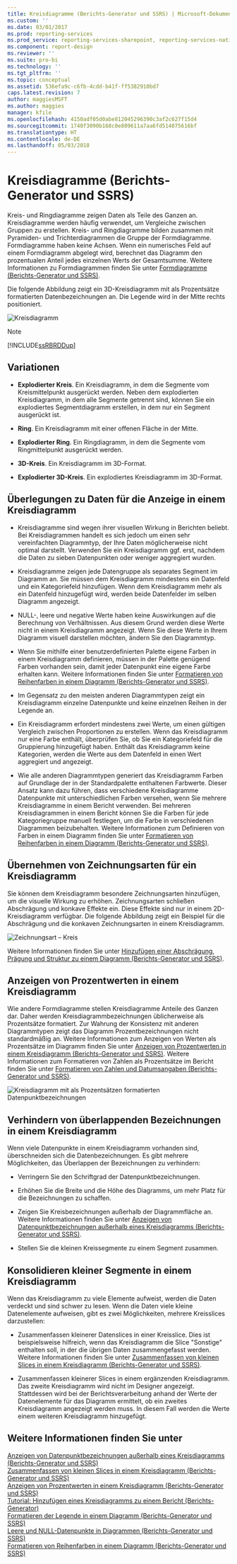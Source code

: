 ```yaml
---
title: Kreisdiagramme (Berichts-Generator und SSRS) | Microsoft-Dokumentation
ms.custom: ''
ms.date: 03/01/2017
ms.prod: reporting-services
ms.prod_service: reporting-services-sharepoint, reporting-services-native
ms.component: report-design
ms.reviewer: ''
ms.suite: pro-bi
ms.technology: ''
ms.tgt_pltfrm: ''
ms.topic: conceptual
ms.assetid: 536efa9c-c6fb-4cdd-b41f-ff5382910bd7
caps.latest.revision: 7
author: maggiesMSFT
ms.author: maggies
manager: kfile
ms.openlocfilehash: 4150adf05d0abe812045296390c3af2c627f15d4
ms.sourcegitcommit: 1740f3090b168c0e809611a7aa6fd514075616bf
ms.translationtype: HT
ms.contentlocale: de-DE
ms.lasthandoff: 05/03/2018
---
```

# <a name="pie-charts-report-builder-and-ssrs"></a>Kreisdiagramme (Berichts-Generator und SSRS)
  Kreis- und Ringdiagramme zeigen Daten als Teile des Ganzen an. Kreisdiagramme werden häufig verwendet, um Vergleiche zwischen Gruppen zu erstellen. Kreis- und Ringdiagramme bilden zusammen mit Pyramiden- und Trichterdiagrammen die Gruppe der Formdiagramme. Formdiagramme haben keine Achsen. Wenn ein numerisches Feld auf einem Formdiagramm abgelegt wird, berechnet das Diagramm den prozentualen Anteil jedes einzelnen Werts der Gesamtsumme. Weitere Informationen zu Formdiagrammen finden Sie unter [Formdiagramme (Berichts-Generator und SSRS)](../../reporting-services/report-design/shape-charts-report-builder-and-ssrs.md).  
  
 Die folgende Abbildung zeigt ein 3D-Kreisdiagramm mit als Prozentsätze formatierten Datenbezeichnungen an.  Die Legende wird in der Mitte rechts positioniert.  
  
 ![Kreisdiagramm](../../reporting-services/report-design/media/piechart.gif "Pie chart")  
  
> [!NOTE]  
>  [!INCLUDE[ssRBRDDup](../../includes/ssrbrddup-md.md)]  
  
## <a name="variations"></a>Variationen  
  
-   **Explodierter Kreis**. Ein Kreisdiagramm, in dem die Segmente vom Kreismittelpunkt ausgerückt werden. Neben dem explodierten Kreisdiagramm, in dem alle Segmente getrennt sind, können Sie ein explodiertes Segmentdiagramm erstellen, in dem nur ein Segment ausgerückt ist.  
  
-   **Ring**. Ein Kreisdiagramm mit einer offenen Fläche in der Mitte.  
  
-   **Explodierter Ring**. Ein Ringdiagramm, in dem die Segmente vom Ringmittelpunkt ausgerückt werden.  
  
-   **3D-Kreis**. Ein Kreisdiagramm im 3D-Format.  
  
-   **Explodierter 3D-Kreis**. Ein explodiertes Kreisdiagramm im 3D-Format.  
  
## <a name="data-considerations-for-display-on-a-pie-chart"></a>Überlegungen zu Daten für die Anzeige in einem Kreisdiagramm  
  
-   Kreisdiagramme sind wegen ihrer visuellen Wirkung in Berichten beliebt. Bei Kreisdiagrammen handelt es sich jedoch um einen sehr vereinfachten Diagrammtyp, der Ihre Daten möglicherweise nicht optimal darstellt. Verwenden Sie ein Kreisdiagramm ggf. erst, nachdem die Daten zu sieben Datenpunkten oder weniger aggregiert wurden.  
  
-   Kreisdiagramme zeigen jede Datengruppe als separates Segment im Diagramm an. Sie müssen dem Kreisdiagramm mindestens ein Datenfeld und ein Kategoriefeld hinzufügen. Wenn dem Kreisdiagramm mehr als ein Datenfeld hinzugefügt wird, werden beide Datenfelder im selben Diagramm angezeigt.  
  
-   NULL-, leere und negative Werte haben keine Auswirkungen auf die Berechnung von Verhältnissen. Aus diesem Grund werden diese Werte nicht in einem Kreisdiagramm angezeigt. Wenn Sie diese Werte in Ihrem Diagramm visuell darstellen möchten, ändern Sie den Diagrammtyp.  
  
-   Wenn Sie mithilfe einer benutzerdefinierten Palette eigene Farben in einem Kreisdiagramm definieren, müssen in der Palette genügend Farben vorhanden sein, damit jeder Datenpunkt eine eigene Farbe erhalten kann. Weitere Informationen finden Sie unter [Formatieren von Reihenfarben in einem Diagramm &#40;Berichts-Generator und SSRS&#41;](../../reporting-services/report-design/formatting-series-colors-on-a-chart-report-builder-and-ssrs.md).  
  
-   Im Gegensatz zu den meisten anderen Diagrammtypen zeigt ein Kreisdiagramm einzelne Datenpunkte und keine einzelnen Reihen in der Legende an.  
  
-   Ein Kreisdiagramm erfordert mindestens zwei Werte, um einen gültigen Vergleich zwischen Proportionen zu erstellen. Wenn das Kreisdiagramm nur eine Farbe enthält, überprüfen Sie, ob Sie ein Kategoriefeld für die Gruppierung hinzugefügt haben. Enthält das Kreisdiagramm keine Kategorien, werden die Werte aus dem Datenfeld in einen Wert aggregiert und angezeigt.  
  
-   Wie alle anderen Diagrammtypen generiert das Kreisdiagramm Farben auf Grundlage der in der Standardpalette enthaltenen Farbwerte. Dieser Ansatz kann dazu führen, dass verschiedene Kreisdiagramme Datenpunkte mit unterschiedlichen Farben versehen, wenn Sie mehrere Kreisdiagramme in einem Bericht verwenden. Bei mehreren Kreisdiagrammen in einem Bericht können Sie die Farben für jede Kategoriegruppe manuell festlegen, um die Farbe in verschiedenen Diagrammen beizubehalten. Weitere Informationen zum Definieren von Farben in einem Diagramm finden Sie unter [Formatieren von Reihenfarben in einem Diagramm &#40;Berichts-Generator und SSRS&#41;](../../reporting-services/report-design/formatting-series-colors-on-a-chart-report-builder-and-ssrs.md).  
  
## <a name="applying-drawing-styles-to-a-pie-chart"></a>Übernehmen von Zeichnungsarten für ein Kreisdiagramm  
 Sie können dem Kreisdiagramm besondere Zeichnungsarten hinzufügen, um die visuelle Wirkung zu erhöhen. Zeichnungsarten schließen Abschrägung und konkave Effekte ein. Diese Effekte sind nur in einem 2D-Kreisdiagramm verfügbar. Die folgende Abbildung zeigt ein Beispiel für die Abschrägung und die konkaven Zeichnungsarten in einem Kreisdiagramm.  
  
 ![Zeichnungsart – Kreis](../../reporting-services/report-design/media/rs-piedrawingeffects-concave2.gif "Pie Drawing Styles")  
  
 Weitere Informationen finden Sie unter [Hinzufügen einer Abschrägung, Prägung und Struktur zu einem Diagramm &#40;Berichts-Generator und SSRS&#41;](../../reporting-services/report-design/chart-effects-add-bevel-emboss-or-texture-report-builder.md).  
  
## <a name="displaying-percentage-values-on-a-pie-chart"></a>Anzeigen von Prozentwerten in einem Kreisdiagramm  
 Wie andere Formdiagramme stellen Kreisdiagramme Anteile des Ganzen dar. Daher werden Kreisdiagrammbezeichnungen üblicherweise als Prozentsätze formatiert. Zur Wahrung der Konsistenz mit anderen Diagrammtypen zeigt das Diagramm Prozentbezeichnungen nicht standardmäßig an. Weitere Informationen zum Anzeigen von Werten als Prozentsätze im Diagramm finden Sie unter [Anzeigen von Prozentwerten in einem Kreisdiagramm &#40;Berichts-Generator und SSRS&#41;](../../reporting-services/report-design/display-percentage-values-on-a-pie-chart-report-builder-and-ssrs.md). Weitere Informationen zum Formatieren von Zahlen als Prozentsätze im Bericht finden Sie unter [Formatieren von Zahlen und Datumsangaben &#40;Berichts-Generator und SSRS&#41;](../../reporting-services/report-design/formatting-numbers-and-dates-report-builder-and-ssrs.md).  
  
 ![Kreisdiagramm mit als Prozentsätzen formatierten Datenpunktbezeichnungen](../../reporting-services/report-design/media/rs-piechartpercentages.gif "Pie chart with data point labels as percentages")  
  
## <a name="preventing-overlapped-labels-on-a-pie-chart"></a>Verhindern von überlappenden Bezeichnungen in einem Kreisdiagramm  
 Wenn viele Datenpunkte in einem Kreisdiagramm vorhanden sind, überschneiden sich die Datenbezeichnungen. Es gibt mehrere Möglichkeiten, das Überlappen der Bezeichnungen zu verhindern:  
  
-   Verringern Sie den Schriftgrad der Datenpunktbezeichnungen.  
  
-   Erhöhen Sie die Breite und die Höhe des Diagramms, um mehr Platz für die Bezeichnungen zu schaffen.  
  
-   Zeigen Sie Kreisbezeichnungen außerhalb der Diagrammfläche an. Weitere Informationen finden Sie unter [Anzeigen von Datenpunktbezeichnungen außerhalb eines Kreisdiagramms &#40;Berichts-Generator und SSRS&#41;](../../reporting-services/report-design/display-data-point-labels-outside-a-pie-chart-report-builder-and-ssrs.md).  
  
-   Stellen Sie die kleinen Kreissegmente zu einem Segment zusammen.  
  
## <a name="consolidating-small-slices-on-a-pie-chart"></a>Konsolidieren kleiner Segmente in einem Kreisdiagramm  
 Wenn das Kreisdiagramm zu viele Elemente aufweist, werden die Daten verdeckt und sind schwer zu lesen. Wenn die Daten viele kleine Datenelemente aufweisen, gibt es zwei Möglichkeiten, mehrere Kreisslices darzustellen:  
  
-   Zusammenfassen kleinerer Datenslices in einer Kreisslice. Dies ist beispielsweise hilfreich, wenn das Kreisdiagramm die Slice "Sonstige" enthalten soll, in der die übrigen Daten zusammengefasst werden. Weitere Informationen finden Sie unter [Zusammenfassen von kleinen Slices in einem Kreisdiagramm &#40;Berichts-Generator und SSRS&#41;](../../reporting-services/report-design/collect-small-slices-on-a-pie-chart-report-builder-and-ssrs.md).  
  
-   Zusammenfassen kleinerer Slices in einem ergänzenden Kreisdiagramm. Das zweite Kreisdiagramm wird nicht im Designer angezeigt. Stattdessen wird bei der Berichtsverarbeitung anhand der Werte der Datenelemente für das Diagramm ermittelt, ob ein zweites Kreisdiagramm angezeigt werden muss. In diesem Fall werden die Werte einem weiteren Kreisdiagramm hinzugefügt.  
  
## <a name="see-also"></a>Weitere Informationen finden Sie unter  
 [Anzeigen von Datenpunktbezeichnungen außerhalb eines Kreisdiagramms &#40;Berichts-Generator und SSRS&#41;](../../reporting-services/report-design/display-data-point-labels-outside-a-pie-chart-report-builder-and-ssrs.md)   
 [Zusammenfassen von kleinen Slices in einem Kreisdiagramm (Berichts-Generator und SSRS)](../../reporting-services/report-design/collect-small-slices-on-a-pie-chart-report-builder-and-ssrs.md)   
 [Anzeigen von Prozentwerten in einem Kreisdiagramm (Berichts-Generator und SSRS)](../../reporting-services/report-design/display-percentage-values-on-a-pie-chart-report-builder-and-ssrs.md)   
 [Tutorial: Hinzufügen eines Kreisdiagramms zu einem Bericht (Berichts-Generator)](../../reporting-services/tutorial-add-a-pie-chart-to-your-report-report-builder.md)   
 [Formatieren der Legende in einem Diagramm &#40;Berichts-Generator und SSRS&#41;](../../reporting-services/report-design/chart-legend-formatting-report-builder.md)   
 [Leere und NULL-Datenpunkte in Diagrammen (Berichts-Generator und SSRS)](../../reporting-services/report-design/empty-and-null-data-points-in-charts-report-builder-and-ssrs.md)   
 [Formatieren von Reihenfarben in einem Diagramm &#40;Berichts-Generator und SSRS&#41;](../../reporting-services/report-design/formatting-series-colors-on-a-chart-report-builder-and-ssrs.md)  
  
  
